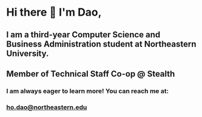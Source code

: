 # Hi there 👋 I'm Dao,
## I am a third-year Computer Science and Business Administration student at Northeastern University.
## Member of Technical Staff Co-op @ Stealth
### I am always eager to learn more! You can reach me at:  
### ho.dao@northeastern.edu
<!--
**Dao-Ho/Dao-Ho** is a ✨ _special_ ✨ repository because its `README.md` (this file) appears on your GitHub profile.

Here are some ideas to get you started:

- 🔭 I’m currently working on ...
- 🌱 I’m currently learning ...
- 👯 I’m looking to collaborate on ...
- 🤔 I’m looking for help with ...
- 💬 Ask me about ...
- 📫 How to reach me: ...
- 😄 Pronouns: ...
- ⚡ Fun fact: ...
-->
